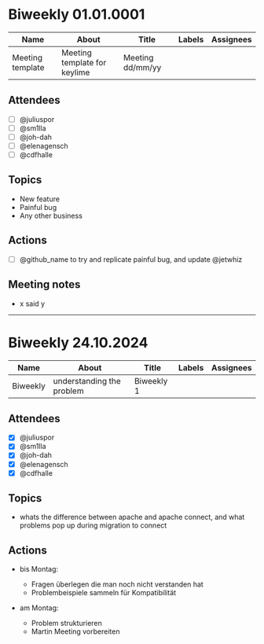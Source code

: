 # Biweekly 01.01.0001

| Name            | About                       | Title         | Labels | Assignees |
|-----------------|-----------------------------|---------------|--------|-----------|
| Meeting template| Meeting template for keylime| Meeting dd/mm/yy |        |           |

## Attendees

- [ ] @juliuspor
- [ ] @sm1lla
- [ ] @joh-dah
- [ ] @elenagensch
- [ ] @cdfhalle

## Topics

* New feature
* Painful bug
* Any other business

## Actions

- [ ] @github_name to try and replicate painful bug, and update @jetwhiz

## Meeting notes

* x said y

---
# Biweekly 24.10.2024

| Name            | About                       | Title         | Labels | Assignees |
|-----------------|-----------------------------|---------------|--------|-----------|
| Biweekly | understanding the problem | Biweekly 1 |        |           |

## Attendees

- [x] @juliuspor
- [x] @sm1lla
- [x] @joh-dah
- [x] @elenagensch
- [x] @cdfhalle

## Topics

* whats the difference between apache and apache connect, and what problems pop up during migration to connect

## Actions

- bis Montag:
  - Fragen überlegen die man noch nicht verstanden hat
  - Problembeispiele sammeln für Kompatibilität

- am Montag: 
  - Problem strukturieren
  - Martin Meeting vorbereiten

